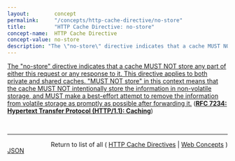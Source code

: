 ```yaml
---
layout:        concept
permalink:     "/concepts/http-cache-directive/no-store"
title:         "HTTP Cache Directive: no-store"
concept-name:  HTTP Cache Directive
concept-value: no-store
description: "The \"no-store\" directive indicates that a cache MUST NOT store any part of either this request or any response to it. This directive applies to both private and shared caches. \"MUST NOT store\" in this context means that the cache MUST NOT intentionally store the information in non-volatile storage, and MUST make a best-effort attempt to remove the information from volatile storage as promptly as possible after forwarding it."
---
```


[The "no-store" directive indicates that a cache MUST NOT store any part of either this request or any response to it. This directive applies to both private and shared caches. "MUST NOT store" in this context means that the cache MUST NOT intentionally store the information in non-volatile storage, and MUST make a best-effort attempt to remove the information from volatile storage as promptly as possible after forwarding it.](http://tools.ietf.org/html/rfc7234#section-5.2.1.5 "Read documentation for HTTP Cache Directive &#34;no-store&#34;") (**[RFC 7234: Hypertext Transfer Protocol (HTTP/1.1): Caching](/specs/IETF/RFC/7234 "The Hypertext Transfer Protocol (HTTP) is an application-level protocol for distributed, collaborative, hypertext information systems. This document defines requirements on HTTP caches and the associated header fields that control cache behavior or indicate cacheable response messages.")**)

<br/>
<hr/>

<p style="float : left"><a href="./no-store.json" title="JSON representing this particular Web Concept value">JSON</a></p>
<p style="text-align: right">Return to list of all ( <a href="../http-cache-directive/">HTTP Cache Directives</a> | <a href="../">Web Concepts</a> )</p>

